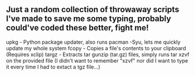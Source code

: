 ## Just a random collection of throwaway scripts I've made to save me some typing, probably could've coded these better, fight me!

upkg - Python package updater, also runs pacman -Syu, lets me quickly update my whole system
fcopy - Copies a file's contents to your clipboard (Requires xclip)
targz - Extracts tar gunzip (tar.gz) files, simply runs tar xzvf on the provided file (I didn't want to remember "xzvf" nor did I want to type it every time I had to extact a tgz file...)
